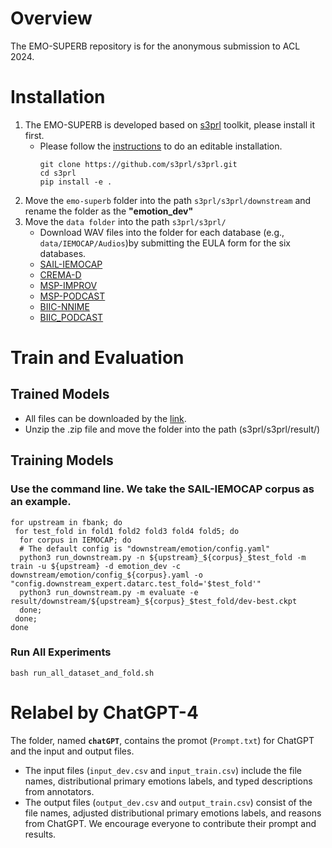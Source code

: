 # Overview
 The EMO-SUPERB repository is for the anonymous submission to ACL 2024.

 # Installation
 1. The EMO-SUPERB is developed based on [s3prl](https://github.com/s3prl/s3prl#installation) toolkit, please install it first.
    * Please follow the [instructions](https://s3prl.github.io/s3prl/tutorial/installation.html#editable-installation) to do an editable installation.
      ```
      git clone https://github.com/s3prl/s3prl.git
      cd s3prl
      pip install -e .
      ```
2. Move the ```emo-superb``` folder into the path ```s3prl/s3prl/downstream``` and rename the folder as the **"emotion_dev"**
3. Move the ```data folder``` into the path ```s3prl/s3prl/``` 
   * Download WAV files into the folder for each database (e.g., ```data/IEMOCAP/Audios```)by submitting the EULA form for the six databases.
   * [SAIL-IEMOCAP](https://sail.usc.edu/iemocap/iemocap_release.htm)
   * [CREMA-D](https://github.com/CheyneyComputerScience/CREMA-D)
   * [MSP-IMPROV](https://ecs.utdallas.edu/research/researchlabs/msp-lab/MSP-Improv.html)
   * [MSP-PODCAST](https://ecs.utdallas.edu/research/researchlabs/msp-lab/MSP-Podcast.html)
   * [BIIC-NNIME](https://biic.ee.nthu.edu.tw/open_resource_detail.php?id=61)
   * [BIIC_PODCAST](https://biic.ee.nthu.edu.tw/open_resource_detail.php?id=63)
# Train and Evaluation
## Trained Models
* All files can be downloaded by the [link](https://drive.google.com/file/d/15qjtVo46N944R5jRlFvKkIXBerwpjn3O/view?usp=sharing).
* Unzip the .zip file and move the folder into the path (s3prl/s3prl/result/)

## Training Models 
### Use the command line. We take the SAIL-IEMOCAP corpus as an example.
```
for upstream in fbank; do 
 for test_fold in fold1 fold2 fold3 fold4 fold5; do
  for corpus in IEMOCAP; do
  # The default config is "downstream/emotion/config.yaml"
  python3 run_downstream.py -n ${upstream}_${corpus}_$test_fold -m train -u ${upstream} -d emotion_dev -c downstream/emotion/config_${corpus}.yaml -o "config.downstream_expert.datarc.test_fold='$test_fold'"
  python3 run_downstream.py -m evaluate -e result/downstream/${upstream}_${corpus}_$test_fold/dev-best.ckpt
  done;
 done;
done
```

### Run All Experiments
```
bash run_all_dataset_and_fold.sh
```

# Relabel by ChatGPT-4
The folder, named **```chatGPT```**, contains the promot (```Prompt.txt```) for ChatGPT and the input and output files.
* The input files (```input_dev.csv``` and ```input_train.csv```) include the file names, distributional primary emotions labels, and typed descriptions from annotators.
* The output files (```output_dev.csv``` and ```output_train.csv```) consist of the file names, adjusted distributional primary emotions labels, and reasons from ChatGPT.
We encourage everyone to contribute their prompt and results.



